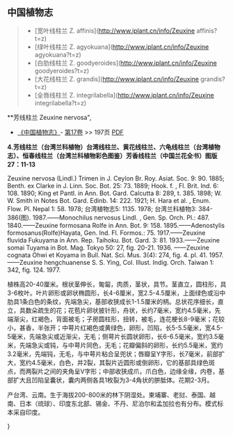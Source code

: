 

## 中国植物志

> * [宽叶线柱兰  Z.  affinis](http://www.iplant.cn/info/Zeuxine affinis?t=z)
> * [绿叶线柱兰  Z.  agyokuana](http://www.iplant.cn/info/Zeuxine agyokuana?t=z)
> * [白肋线柱兰  Z.  goodyeroides](http://www.iplant.cn/info/Zeuxine goodyeroides?t=z)
> * [大花线柱兰  Z.  grandis](http://www.iplant.cn/info/Zeuxine grandis?t=z)
> * [全唇线柱兰  Z.  integrilabella](http://www.iplant.cn/info/Zeuxine integrilabella?t=z)


**芳线柱兰 Zeuxine nervosa",



* [《中国植物志》](http://www.iplant.cn/frps)- [第17卷](http://www.iplant.cn/frps/vol/17) >> 197页 [PDF](http://www.iplant.cn/frps/pdf/17/197.pdf)


**4.芳线柱兰（台湾兰科植物）台湾线柱兰、黄花线柱兰、六龟线柱兰（台湾植物志）、恒春线柱兰（台湾兰科植物彩色图鉴）芳香线柱兰（中国兰花全书）图版27：11-13**

Zeuxine nervosa (Lindl.) Trimen in J. Ceylon Br. Roy. Asiat. Soc. 9: 90. 1885; Benth. ex Clarke in J. Linn. Soc. Bot. 25: 73. 1889; Hook. f. , Fl. Brit. Ind. 6: 108. 1890; King et Pantl. in Ann. Bot. Gard. Calcutta 8: 289, t. 385. 1898; W. W. Smith in Notes Bot. Gard. Edinb. 14: 222. 1921; H. Hara et al. , Enum. Flow. Pl. Nepal 1: 58. 1978; 台湾植物志5: 1135. 1978; 台湾兰科植物3: 384-386(图). 1987.——Monochilus nervosus Lindl. , Gen. Sp. Orch. Pl.: 487. 1840.——Zeuxine formosana Rolfe in Ann. Bot. 9: 158. 1895.——Adenostylis formosanus(Rolfe)Hayata, Gen. Ind. Fl. Formos.: 75. 1917.——Zeuxine fluvida Fukuyama in Ann. Rep. Taihoku. Bot. Gard. 3: 81. 1933.——Zeuxine somai Tuyama in Bot. Mag. Tokyo 50: 27, fig. 20-21. 1936. ——Zeuxine cognata Ohwi et Koyama in Bull. Nat. Sci. Mus. 3(4): 274, fig. 4. pl. 41. 1957.——Zeuxine hengchuanense S. S. Ying, Col. Illust. Indig. Orch. Taiwan 1: 342, fig. 124. 1977.

植株高20-40厘米。根状茎伸长，匍匐，肉质，茎状，具节。茎直立，圆柱形，具3-6枚叶。叶片卵形或卵状椭圆形，长4-6厘米，宽2.5-4.5厘米，上面绿色或沿中肋具1条白色的条纹，先端急尖，基部收狭成长1-1.5厘米的柄。总状花序细长，直立，具数朵疏生的花；花苞片卵状披针形，舟状，长约7毫米，宽约4.5毫米，先端渐尖，红褐色，背面被毛；子房圆柱形，扭转，被毛，连花梗长8-9毫米；花较小，甚香，半张开；中萼片红褐色或黄绿色，卵形，凹陷，长5-5.5毫米，宽4.5-5毫米，先端急尖或近渐尖，无毛；侧萼片长圆状卵形，长6-6.5毫米，宽约3.5毫米，先端急尖或钝，与中萼片同色，无毛；花瓣偏斜的卵形，长约5.5毫米，宽约3.2毫米，先端钝，无毛，与中萼片粘合呈兜状；唇瓣呈Y字形，长7毫米，前部扩大，宽约4.5毫米，白色，并2裂，其裂片近圆形或倒卵形，它的基部具绿色斑点，而两裂片之间的夹角呈V字形；中部收狭成爪，爪白色，边缘全缘，内卷，基部扩大且凹陷呈囊状，囊内两侧各具1枚裂为3-4角状的胼胝体。花期2-3月。

产台湾、云南。生于海拔200-800米的林下阴湿处。柬埔寨、老挝、泰国、越南、日本（琉球）、印度东北部、锡金、不丹、尼泊尔和孟加拉也有分布。模式标本采自印度。



}